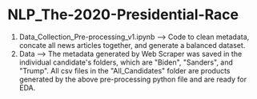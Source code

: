 # NLP_The-2020-Presidential-Race
 
1. Data_Collection_Pre-processing_v1.ipynb --> Code to clean metadata, concate all news articles together, and generate a balanced dataset.
2. Data --> The metadata generated by Web Scraper was saved in the individual candidate's folders, which are "Biden", "Sanders", and "Trump". All csv files in the "All_Candidates" folder are products generated by the above pre-processing python file and are ready for EDA.  
